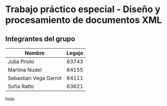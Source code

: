 # Trabajo práctico especial - Diseño y procesamiento de documentos XML

<!-- Agregar introducción -->

<!-- Tabla con los integrantes del grupo -->
## Integrantes del grupo
| Nombre | Legajo |
|----------|----------|
| Julia Priolo   | 63743   |
| Martina Nudel    | 64155   |
| Sebastian Vega Garrot    |  64111  |
| Sofia Ratto    | 63621   |
hola